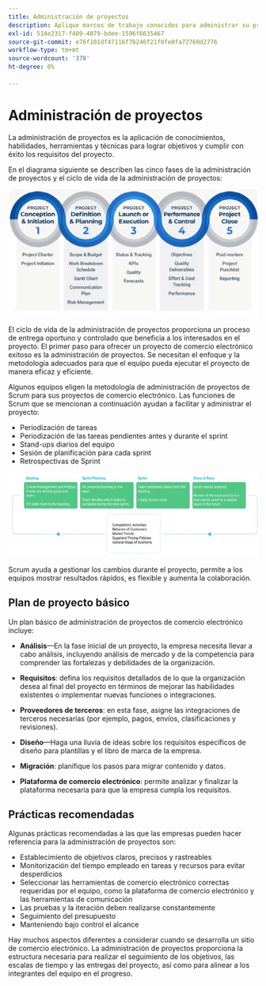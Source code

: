 ```yaml
---
title: Administración de proyectos
description: Aplique marcos de trabajo conocidos para administrar su proyecto de comercio electrónico.
exl-id: 514e2317-f409-4079-bdee-1596f6635467
source-git-commit: e76f101df47116f7b246f21f0fe0fa72769d2776
workflow-type: tm+mt
source-wordcount: '378'
ht-degree: 0%

---
```


# Administración de proyectos

La administración de proyectos es la aplicación de conocimientos, habilidades, herramientas y técnicas para lograr objetivos y cumplir con éxito los requisitos del proyecto.

En el diagrama siguiente se describen las cinco fases de la administración de proyectos y el ciclo de vida de la administración de proyectos:

![Diagrama del ciclo vital de administración de proyectos](../../assets/playbooks/project-management-lifecycle.png)

El ciclo de vida de la administración de proyectos proporciona un proceso de entrega oportuno y controlado que beneficia a los interesados en el proyecto. El primer paso para ofrecer un proyecto de comercio electrónico exitoso es la administración de proyectos. Se necesitan el enfoque y la metodología adecuados para que el equipo pueda ejecutar el proyecto de manera eficaz y eficiente.


Algunos equipos eligen la metodología de administración de proyectos de Scrum para sus proyectos de comercio electrónico. Las funciones de Scrum que se mencionan a continuación ayudan a facilitar y administrar el proyecto:

- Periodización de tareas
- Periodización de las tareas pendientes antes y durante el sprint
- Stand-ups diarios del equipo
- Sesión de planificación para cada sprint
- Retrospectivas de Sprint

![Diagrama del ciclo vital de Scrum Agile](../../assets/playbooks/scrum-lifecycle.png)

Scrum ayuda a gestionar los cambios durante el proyecto, permite a los equipos mostrar resultados rápidos, es flexible y aumenta la colaboración.

## Plan de proyecto básico

Un plan básico de administración de proyectos de comercio electrónico incluye:

- **Análisis**—En la fase inicial de un proyecto, la empresa necesita llevar a cabo análisis, incluyendo análisis de mercado y de la competencia para comprender las fortalezas y debilidades de la organización.

- **Requisitos**: defina los requisitos detallados de lo que la organización desea al final del proyecto en términos de mejorar las habilidades existentes o implementar nuevas funciones o integraciones.

- **Proveedores de terceros**: en esta fase, asigne las integraciones de terceros necesarias (por ejemplo, pagos, envíos, clasificaciones y revisiones).

- **Diseño**—Haga una lluvia de ideas sobre los requisitos específicos de diseño para plantillas y el libro de marca de la empresa.

- **Migración**: planifique los pasos para migrar contenido y datos.

- **Plataforma de comercio electrónico**: permite analizar y finalizar la plataforma necesaria para que la empresa cumpla los requisitos.

## Prácticas recomendadas

Algunas prácticas recomendadas a las que las empresas pueden hacer referencia para la administración de proyectos son:

- Establecimiento de objetivos claros, precisos y rastreables
- Monitorización del tiempo empleado en tareas y recursos para evitar desperdicios
- Seleccionar las herramientas de comercio electrónico correctas requeridas por el equipo, como la plataforma de comercio electrónico y las herramientas de comunicación
- Las pruebas y la iteración deben realizarse constantemente
- Seguimiento del presupuesto
- Manteniendo bajo control el alcance

Hay muchos aspectos diferentes a considerar cuando se desarrolla un sitio de comercio electrónico. La administración de proyectos proporciona la estructura necesaria para realizar el seguimiento de los objetivos, las escalas de tiempo y las entregas del proyecto, así como para alinear a los integrantes del equipo en el progreso.
